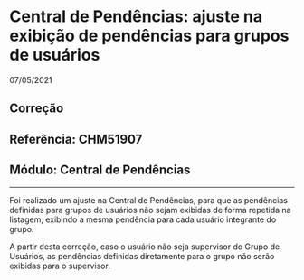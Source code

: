 # Central de Pendências: ajuste na exibição de pendências para grupos de usuários
07/05/2021
## Correção
## Referência: CHM51907
## Módulo: Central de Pendências
***

Foi realizado um ajuste na Central de Pendências, para que as pendências definidas para grupos de usuários não sejam exibidas de forma repetida na listagem, exibindo a mesma pendência para cada usuário integrante do grupo.

A partir desta correção, caso o usuário não seja supervisor do Grupo de Usuários, as pendências definidas diretamente para o grupo não serão exibidas para o supervisor.
